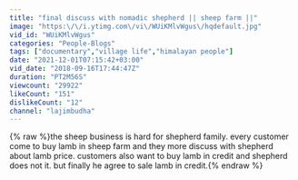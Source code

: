 ```yaml
---
title: "final discuss with nomadic shepherd || sheep farm ||"
image: "https:\/\/i.ytimg.com\/vi\/WUiKMlvWgus\/hqdefault.jpg"
vid_id: "WUiKMlvWgus"
categories: "People-Blogs"
tags: ["documentary","village life","himalayan people"]
date: "2021-12-01T07:15:42+03:00"
vid_date: "2018-09-16T17:44:47Z"
duration: "PT2M56S"
viewcount: "29922"
likeCount: "151"
dislikeCount: "12"
channel: "lajimbudha"
---
```

{% raw %}the sheep business is hard for shepherd family. every customer come to buy lamb in sheep farm and they more discuss with shepherd about lamb price. customers also want to buy lamb in credit and shepherd does not it. but finally he agree to sale lamb in credit.{% endraw %}

